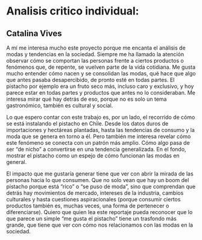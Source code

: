 # Analisis critico individual:
## Catalina Vives

A mí me interesa mucho este proyecto porque me encanta el análisis de modas y tendencias en la sociedad. Siempre me ha llamado la atención observar cómo se comportan las personas frente a ciertos productos o fenómenos que, de repente, se vuelven parte de la vida cotidiana. Me gusta mucho entender cómo nacen y se consolidan las modas, qué hace que algo que antes pasaba desapercibido, de pronto esté en todas partes. El pistacho por ejemplo era un fruto seco más, incluso caro y exclusivo, y hoy parece estar en todas partes y productos que antes no lo consideraban. Me interesa mirar qué hay detrás de eso, porque no es solo un tema gastronómico, también es cultural y social. 

Lo que espero contar con este trabajo es, por un lado, el recorrido de cómo se está instalando el pistacho en Chile. Desde los datos duros de importaciones y hectáreas plantadas, hasta las tendencias de consumo y la moda que se genera en torno a él. Pero también me interesa revelar cómo este fenómeno se conecta con un patrón más amplio. Cómo algo pasa de ser “de nicho” a convertirse en una tendencia generalizada. En el fondo, mostrar el pistacho como un espejo de cómo funcionan las modas en general. 

El impacto que me gustaría generar tiene que ver con abrir la mirada de las personas hacia lo que consumen. Que no solo vean que hay un boom del pistacho porque está “rico” o “se puso de moda”, sino que comprendan que detrás hay movimientos de mercado, intereses de la industria, cambios culturales y hasta cuestiones aspiracionales (porque consumir ciertos productos también es, muchas veces, una forma de pertenecer o diferenciarse). Quiero que quien lea este reportaje pueda reconocer que lo que parece un simple “me gusta el pistacho” tiene un trasfondo más grande, que tiene que ver con cómo nos relacionamos con las modas en la sociedad.